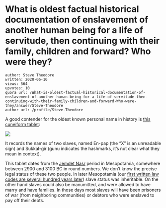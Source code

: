 # What is oldest factual historical documentation of enslavement of another human being for a life of servitude, then continuing with their family, children and forward? Who were they?

	author: Steve Theodore
	written: 2020-06-10
	views: 564
	upvotes: 10
	quora url: /What-is-oldest-factual-historical-documentation-of-enslavement-of-another-human-being-for-a-life-of-servitude-then-continuing-with-their-family-children-and-forward-Who-were-they/answer/Steve-Theodore
	author url: /profile/Steve-Theodore


A good contender for the oldest known personal name in history is [this cuneiform tablet](https://cdli.ucla.edu/search/archival_view.php?ObjectID=P005289):

![](https://qph.fs.quoracdn.net/main-qimg-69848b5a05d4f9d80a6e864915ba01a8)

It records the names of two slaves, named En-pap (the “X” is an unreadable sign) and Sukkal-gir (gunu indicates the hashmarks, it’s not clear what they mean in context).

This tablet dates from the [Jemdet Nasr](https://en.wikipedia.org/wiki/Jemdet_Nasr) period in Mesopotamia, somewhere between 2900 and 3100 BC in round numbers. We don’t know the precise legal status of these two people. In later Mesopotamia (our [first written law codes are several hundred years later](https://www.ancient.eu/Ur-Nammu/)) slave status was inheritable. On the other hand slaves could also be manumitted, and were allowed to have marry and have families. In those days most slaves will have been prisoners of war (from neighboring communities) or debtors who were enslaved to pay off their debts.

